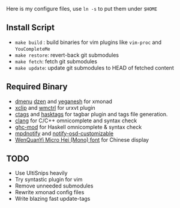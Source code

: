 
Here is my configure files, use `ln -s` to put them under `$HOME`

Install Script
--------------

* `make build` : build binaries for vim plugins like `vim-proc` and
  `YouCompleteMe`
* `make restore`: revert-back git submodules
* `make fetch`: fetch git submodules
* `make update`: update git submodules to HEAD of fetched content

Required Binary
---------------

* [dmenu](http://tools.suckless.org/dmenu/) [dzen](https://sites.google.com/site/gotmor/dzen) and 
  [yeganesh](http://dmwit.com/yeganesh/) for xmonad
* [xclip](http://sourceforge.net/projects/xclip/) and [wmctrl](http://tomas.styblo.name/wmctrl/) for urxvt plugin
* [ctags](http://ctags.sourceforge.net/) and [hasktags](https://github.com/chrisdone/hasktags)
  for tagbar plugin and tags file generation.
* [clang](http://clang.llvm.org/) for C/C++ omnicomplete and syntax check
* [ghc-mod](http://www.mew.org/~kazu/proj/ghc-mod/en/) for Haskell omnicomplete & syntax check
* [mpdnotify](http://git.silverirc.com/cgit.cgi/mpd-libnotify) and
  [notify-osd-customizable](https://launchpad.net/~leolik/+archive/leolik)
* [WenQuanYi Micro Hei (Mono) font](http://wenq.org/index.cgi?MicroHei) for Chinese display

TODO
----

* Use UltiSnips heavily
* Try syntastic plugin for vim
* Remove unneeded submodules
* Rewrite xmonad config files
* Write blazing fast update-tags
